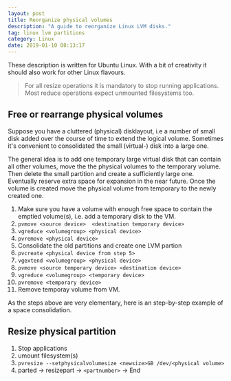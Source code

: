 ```yaml
---
layout: post
title: Reorganize physical volumes
description: "A guide to reorganize Linux LVM disks."
tag: linux lvm partitions
category: Linux
date: 2019-01-10 08:13:17
---
```



These description is written for Ubuntu Linux. With a bit of creativity it should also work for other Linux flavours.


> For all resize operations it is mandatory to stop running applications. Most reduce operations expect unmounted filesystems too.

## Free or rearrange physical volumes
Suppose you have a cluttered (physical) disklayout, i.e a number of small disk added over the course of time to extend the logical volume. Sometimes it's convenient to consolidated the small (virtual-) disk into a large one.

The general idea is to add one temporary large virtual disk that can contain all other volumes, move the the physical volumes to the temporary volume. Then delete the small partition and create a sufficiently large one. Eventually reserve extra space for expansion in the near future. Once the volume is created move the physical volume from temporary to the newly created one.

1. Make sure you have a volume with enough free space to contain the emptied volume(s), i.e. add a temporary disk to the VM.
1. `pvmove <source device>  <destination temporary device>`
1. `vgreduce <volumegroup> <physical device>`
1. `pvremove <physical device>`
1. Consolidate the old partitions and create one LVM partion
1. `pvcreate <physical device from step 5>`
1. `vgextend <volumegroup> <physical device>`
1. `pvmove <source temporary device> <destination device>`
1. `vgreduce <volumegroup> <temporary device>`
1. `pvremove <temporary device>`
1. Remove temporay volume from VM.


As the steps above are very elementary, here is an step-by-step example of a space consolidation. 

## Resize physical partition

1. Stop applications
1. umount filesystem(s)
1. `pvresize --setphysicalvolumesize <newsize>GB /dev/<physical volume>`
1. parted → resizepart → `<partnumber>` → End

